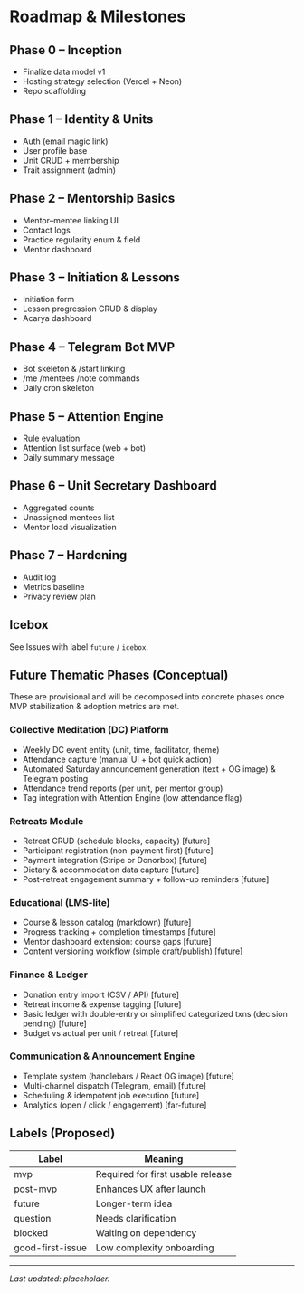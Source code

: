 # Roadmap & Milestones

## Phase 0 – Inception

- Finalize data model v1
- Hosting strategy selection (Vercel + Neon)
- Repo scaffolding

## Phase 1 – Identity & Units

- Auth (email magic link)
- User profile base
- Unit CRUD + membership
- Trait assignment (admin)

## Phase 2 – Mentorship Basics

- Mentor–mentee linking UI
- Contact logs
- Practice regularity enum & field
- Mentor dashboard

## Phase 3 – Initiation & Lessons

- Initiation form
- Lesson progression CRUD & display
- Acarya dashboard

## Phase 4 – Telegram Bot MVP

- Bot skeleton & /start linking
- /me /mentees /note commands
- Daily cron skeleton

## Phase 5 – Attention Engine

- Rule evaluation
- Attention list surface (web + bot)
- Daily summary message

## Phase 6 – Unit Secretary Dashboard

- Aggregated counts
- Unassigned mentees list
- Mentor load visualization

## Phase 7 – Hardening

- Audit log
- Metrics baseline
- Privacy review plan

## Icebox

See Issues with label `future` / `icebox`.

## Future Thematic Phases (Conceptual)

These are provisional and will be decomposed into concrete phases once MVP stabilization & adoption metrics are met.

### Collective Meditation (DC) Platform

- Weekly DC event entity (unit, time, facilitator, theme)
- Attendance capture (manual UI + bot quick action)
- Automated Saturday announcement generation (text + OG image) & Telegram posting
- Attendance trend reports (per unit, per mentor group)
- Tag integration with Attention Engine (low attendance flag)

### Retreats Module

- Retreat CRUD (schedule blocks, capacity) [future]
- Participant registration (non-payment first) [future]
- Payment integration (Stripe or Donorbox) [future]
- Dietary & accommodation data capture [future]
- Post-retreat engagement summary + follow-up reminders [future]

### Educational (LMS-lite)

- Course & lesson catalog (markdown) [future]
- Progress tracking + completion timestamps [future]
- Mentor dashboard extension: course gaps [future]
- Content versioning workflow (simple draft/publish) [future]

### Finance & Ledger

- Donation entry import (CSV / API) [future]
- Retreat income & expense tagging [future]
- Basic ledger with double-entry or simplified categorized txns (decision pending) [future]
- Budget vs actual per unit / retreat [future]

### Communication & Announcement Engine

- Template system (handlebars / React OG image) [future]
- Multi-channel dispatch (Telegram, email) [future]
- Scheduling & idempotent job execution [future]
- Analytics (open / click / engagement) [far-future]

## Labels (Proposed)

| Label            | Meaning                           |
| ---------------- | --------------------------------- |
| mvp              | Required for first usable release |
| post-mvp         | Enhances UX after launch          |
| future           | Longer-term idea                  |
| question         | Needs clarification               |
| blocked          | Waiting on dependency             |
| good-first-issue | Low complexity onboarding         |

---

_Last updated: placeholder._
